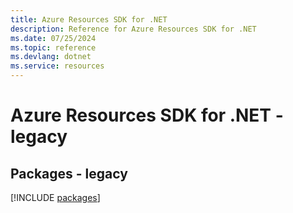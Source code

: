 ```yaml
---
title: Azure Resources SDK for .NET
description: Reference for Azure Resources SDK for .NET
ms.date: 07/25/2024
ms.topic: reference
ms.devlang: dotnet
ms.service: resources
---
```

# Azure Resources SDK for .NET - legacy
## Packages - legacy
[!INCLUDE [packages](resources-index.md)]